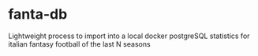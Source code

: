# fanta-db
Lightweight process to import into a local docker postgreSQL statistics for italian fantasy football of the last N seasons
